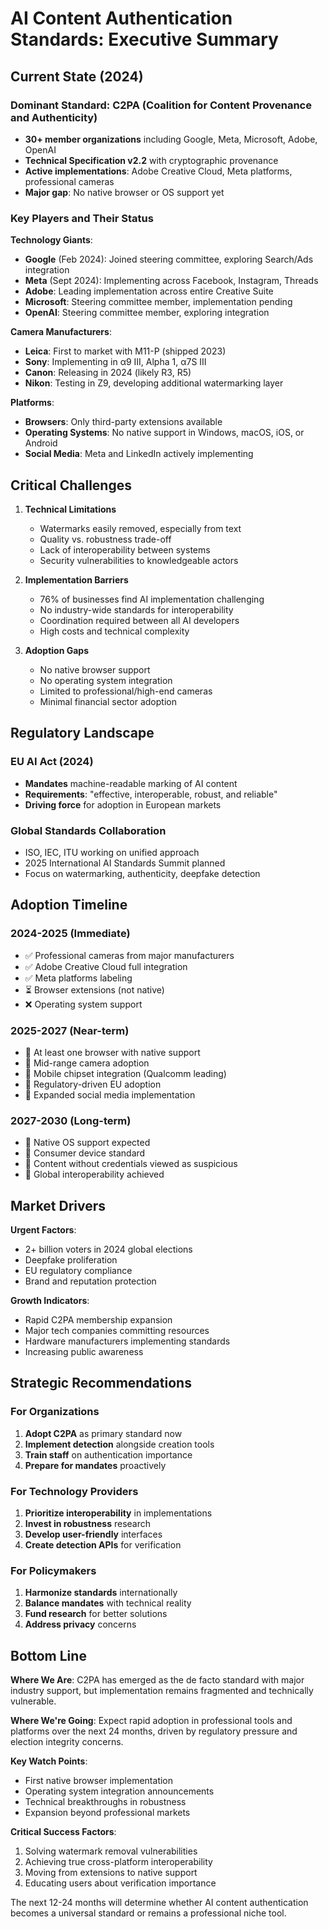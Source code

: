 # AI Content Authentication Standards: Executive Summary

## Current State (2024)

### Dominant Standard: C2PA (Coalition for Content Provenance and Authenticity)
- **30+ member organizations** including Google, Meta, Microsoft, Adobe, OpenAI
- **Technical Specification v2.2** with cryptographic provenance
- **Active implementations**: Adobe Creative Cloud, Meta platforms, professional cameras
- **Major gap**: No native browser or OS support yet

### Key Players and Their Status

**Technology Giants**:
- **Google** (Feb 2024): Joined steering committee, exploring Search/Ads integration
- **Meta** (Sept 2024): Implementing across Facebook, Instagram, Threads
- **Adobe**: Leading implementation across entire Creative Suite
- **Microsoft**: Steering committee member, implementation pending
- **OpenAI**: Steering committee member, exploring integration

**Camera Manufacturers**:
- **Leica**: First to market with M11-P (shipped 2023)
- **Sony**: Implementing in α9 III, Alpha 1, α7S III
- **Canon**: Releasing in 2024 (likely R3, R5)
- **Nikon**: Testing in Z9, developing additional watermarking layer

**Platforms**:
- **Browsers**: Only third-party extensions available
- **Operating Systems**: No native support in Windows, macOS, iOS, or Android
- **Social Media**: Meta and LinkedIn actively implementing

## Critical Challenges

1. **Technical Limitations**
   - Watermarks easily removed, especially from text
   - Quality vs. robustness trade-off
   - Lack of interoperability between systems
   - Security vulnerabilities to knowledgeable actors

2. **Implementation Barriers**
   - 76% of businesses find AI implementation challenging
   - No industry-wide standards for interoperability
   - Coordination required between all AI developers
   - High costs and technical complexity

3. **Adoption Gaps**
   - No native browser support
   - No operating system integration
   - Limited to professional/high-end cameras
   - Minimal financial sector adoption

## Regulatory Landscape

### EU AI Act (2024)
- **Mandates** machine-readable marking of AI content
- **Requirements**: "effective, interoperable, robust, and reliable"
- **Driving force** for adoption in European markets

### Global Standards Collaboration
- ISO, IEC, ITU working on unified approach
- 2025 International AI Standards Summit planned
- Focus on watermarking, authenticity, deepfake detection

## Adoption Timeline

### 2024-2025 (Immediate)
- ✅ Professional cameras from major manufacturers
- ✅ Adobe Creative Cloud full integration
- ✅ Meta platforms labeling
- ⏳ Browser extensions (not native)
- ❌ Operating system support

### 2025-2027 (Near-term)
- 🎯 At least one browser with native support
- 🎯 Mid-range camera adoption
- 🎯 Mobile chipset integration (Qualcomm leading)
- 🎯 Regulatory-driven EU adoption
- 🎯 Expanded social media implementation

### 2027-2030 (Long-term)
- 🎯 Native OS support expected
- 🎯 Consumer device standard
- 🎯 Content without credentials viewed as suspicious
- 🎯 Global interoperability achieved

## Market Drivers

**Urgent Factors**:
- 2+ billion voters in 2024 global elections
- Deepfake proliferation
- EU regulatory compliance
- Brand and reputation protection

**Growth Indicators**:
- Rapid C2PA membership expansion
- Major tech companies committing resources
- Hardware manufacturers implementing standards
- Increasing public awareness

## Strategic Recommendations

### For Organizations
1. **Adopt C2PA** as primary standard now
2. **Implement detection** alongside creation tools
3. **Train staff** on authentication importance
4. **Prepare for mandates** proactively

### For Technology Providers
1. **Prioritize interoperability** in implementations
2. **Invest in robustness** research
3. **Develop user-friendly** interfaces
4. **Create detection APIs** for verification

### For Policymakers
1. **Harmonize standards** internationally
2. **Balance mandates** with technical reality
3. **Fund research** for better solutions
4. **Address privacy** concerns

## Bottom Line

**Where We Are**: C2PA has emerged as the de facto standard with major industry support, but implementation remains fragmented and technically vulnerable.

**Where We're Going**: Expect rapid adoption in professional tools and platforms over the next 24 months, driven by regulatory pressure and election integrity concerns.

**Key Watch Points**: 
- First native browser implementation
- Operating system integration announcements
- Technical breakthroughs in robustness
- Expansion beyond professional markets

**Critical Success Factors**:
1. Solving watermark removal vulnerabilities
2. Achieving true cross-platform interoperability
3. Moving from extensions to native support
4. Educating users about verification importance

The next 12-24 months will determine whether AI content authentication becomes a universal standard or remains a professional niche tool.